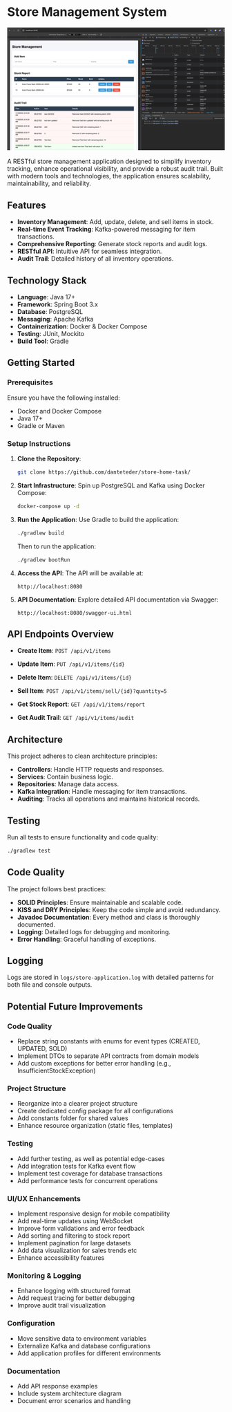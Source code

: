 # Store Management System

![Project ovweview](readme.png)

A RESTful store management application designed to simplify inventory tracking, enhance operational visibility, and provide a robust audit trail. Built with modern tools and technologies, the application ensures scalability, maintainability, and reliability.

## Features

- **Inventory Management**: Add, update, delete, and sell items in stock.
- **Real-time Event Tracking**: Kafka-powered messaging for item transactions.
- **Comprehensive Reporting**: Generate stock reports and audit logs.
- **RESTful API**: Intuitive API for seamless integration.
- **Audit Trail**: Detailed history of all inventory operations.

## Technology Stack

- **Language**: Java 17+
- **Framework**: Spring Boot 3.x
- **Database**: PostgreSQL
- **Messaging**: Apache Kafka
- **Containerization**: Docker & Docker Compose
- **Testing**: JUnit, Mockito
- **Build Tool**: Gradle

## Getting Started

### Prerequisites

Ensure you have the following installed:

- Docker and Docker Compose
- Java 17+
- Gradle or Maven

### Setup Instructions

1. **Clone the Repository**:
   ```bash
   git clone https://github.com/danteteder/store-home-task/
   ```

2. **Start Infrastructure**:
   Spin up PostgreSQL and Kafka using Docker Compose:
   ```bash
   docker-compose up -d
   ```

3. **Run the Application**:
   Use Gradle to build the application:

   ```bash
   ./gradlew build
   ```

   Then to run the application:
   ```bash
   ./gradlew bootRun
   ```

4. **Access the API**:
   The API will be available at:
   ```
   http://localhost:8080
   ```

5. **API Documentation**:
   Explore detailed API documentation via Swagger:
   ```
   http://localhost:8080/swagger-ui.html
   ```

## API Endpoints Overview

- **Create Item**: `POST /api/v1/items`

- **Update Item**: `PUT /api/v1/items/{id}`

- **Delete Item**: `DELETE /api/v1/items/{id}`

- **Sell Item**: `POST /api/v1/items/sell/{id}?quantity=5`

- **Get Stock Report**: `GET /api/v1/items/report`

- **Get Audit Trail**: `GET /api/v1/items/audit`

## Architecture

This project adheres to clean architecture principles:

- **Controllers**: Handle HTTP requests and responses.
- **Services**: Contain business logic.
- **Repositories**: Manage data access.
- **Kafka Integration**: Handle messaging for item transactions.
- **Auditing**: Tracks all operations and maintains historical records.

## Testing

Run all tests to ensure functionality and code quality:
 ```bash
./gradlew test
```

## Code Quality

The project follows best practices:

- **SOLID Principles**: Ensure maintainable and scalable code.
- **KISS and DRY Principles**: Keep the code simple and avoid redundancy.
- **Javadoc Documentation**: Every method and class is thoroughly documented.
- **Logging**: Detailed logs for debugging and monitoring.
- **Error Handling**: Graceful handling of exceptions.

## Logging

Logs are stored in `logs/store-application.log` with detailed patterns for both file and console outputs.

## Potential Future Improvements

### Code Quality
- Replace string constants with enums for event types (CREATED, UPDATED, SOLD)
- Implement DTOs to separate API contracts from domain models
- Add custom exceptions for better error handling (e.g., InsufficientStockException)

### Project Structure
- Reorganize into a clearer project structure
- Create dedicated config package for all configurations
- Add constants folder for shared values
- Enhance resource organization (static files, templates)

### Testing
- Add further testing, as well as potential edge-cases
- Add integration tests for Kafka event flow
- Implement test coverage for database transactions
- Add performance tests for concurrent operations

### UI/UX Enhancements
- Implement responsive design for mobile compatibility
- Add real-time updates using WebSocket
- Improve form validations and error feedback
- Add sorting and filtering to stock report
- Implement pagination for large datasets
- Add data visualization for sales trends etc
- Enhance accessibility features

### Monitoring & Logging
- Enhance logging with structured format
- Add request tracing for better debugging
- Improve audit trail visualization

### Configuration
- Move sensitive data to environment variables
- Externalize Kafka and database configurations
- Add application profiles for different environments

### Documentation
- Add API response examples
- Include system architecture diagram
- Document error scenarios and handling

